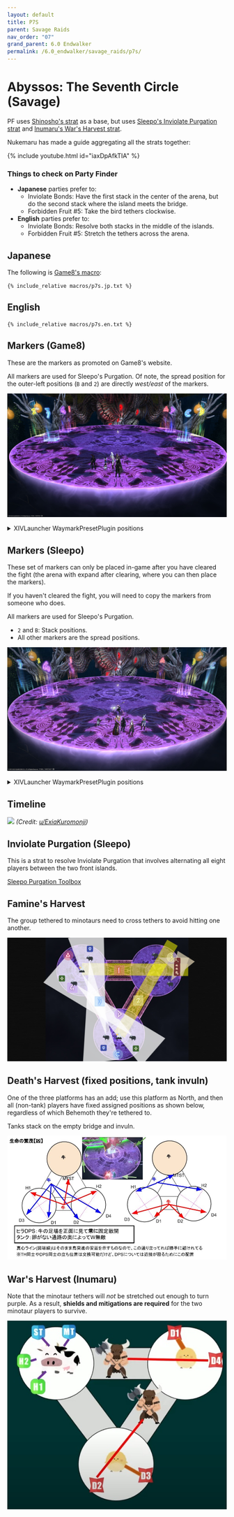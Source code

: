 ```yaml
---
layout: default
title: P7S
parent: Savage Raids
nav_order: "07"
grand_parent: 6.0 Endwalker
permalink: /6.0_endwalker/savage_raids/p7s/
---
```


# Abyssos: The Seventh Circle (Savage)

PF uses [Shinosho's strat](https://youtu.be/JOMBTuWf-j8) as a base, but uses  [Sleepo's Inviolate Purgation strat](https://ff14.toolboxgaming.space/?id=339073562612661&preview=1) and [Inumaru's War's Harvest strat](#wars-harvest-inumaru).

Nukemaru has made a guide aggregating all the strats together:

{% include youtube.html id="iaxDpAfkTIA" %}

### Things to check on Party Finder

- **Japanese** parties prefer to:
  - Inviolate Bonds: Have the first stack in the center of the arena, but do the second stack where the island meets the bridge.
  - Forbidden Fruit #5: Take the bird tethers clockwise.
- **English** parties prefer to:
  - Inviolate Bonds: Resolve both stacks in the middle of the islands.
  - Forbidden Fruit #5: Stretch the tethers across the arena.

## Japanese

The following is [Game8's macro](https://game8.jp/ff14/479465):
```
{% include_relative macros/p7s.jp.txt %}
```

## English
```
{% include_relative macros/p7s.en.txt %}
```

## Markers (Game8)

These are the markers as promoted on Game8's website.

All markers are used for Sleepo's Purgation. Of note, the spread position for the outer-left positions (`B` and `2`) are directly *west/east* of the markers.

![](images/markers_game8.jpg)
<details markdown=block>
<summary>XIVLauncher WaymarkPresetPlugin positions</summary>

```json
{
  "Name":"P7S (Game8)",
  "MapID":877,
  "A":{"X":114.29,"Y":0.0,"Z":86.151,"ID":0,"Active":true},
  "B":{"X":119.543,"Y":0.0,"Z":96.25,"ID":1,"Active":true},
  "C":{"X":114.29,"Y":0.0,"Z":100.75,"ID":2,"Active":true},
  "D":{"X":114.29,"Y":0.0,"Z":91.75,"ID":3,"Active":true},
  "One":{"X":85.71,"Y":0.0,"Z":86.151,"ID":4,"Active":true},
  "Two":{"X":80.457,"Y":0.0,"Z":96.25,"ID":5,"Active":true},
  "Three":{"X":85.71,"Y":0.0,"Z":100.75,"ID":6,"Active":true},
  "Four":{"X":85.71,"Y":0.0,"Z":91.75,"ID":7,"Active":true}
}
```

</details>

## Markers (Sleepo)

These set of markers can only be placed in-game after you have cleared the fight (the arena with expand after clearing, where you can then place the markers).

If you haven't cleared the fight, you will need to copy the markers from someone who does.

All markers are used for Sleepo's Purgation.

- `2` and `B`: Stack positions.
- All other markers are the spread positions.

![](images/markers_sleepo.jpg)
<details markdown=block>
<summary>XIVLauncher WaymarkPresetPlugin positions</summary>

```json
{
  "Name":"P7S (Sleepo)",
  "MapID":877,
  "A":{"X":114.29,"Y":0.0,"Z":82.75,"ID":0,"Active":true},
  "B":{"X":122.084,"Y":0.0,"Z":87.25,"ID":1,"Active":true},
  "C":{"X":122.0842,"Y":0.0,"Z":96.25,"ID":2,"Active":true},
  "D":{"X":114.29,"Y":0.0,"Z":100.75,"ID":3,"Active":true},
  "One":{"X":85.71,"Y":0.0,"Z":82.75,"ID":4,"Active":true},
  "Two":{"X":77.915,"Y":0.0,"Z":87.25,"ID":5,"Active":true},
  "Three":{"X":77.915,"Y":0.0,"Z":96.25,"ID":6,"Active":true},
  "Four":{"X":85.71,"Y":0.0,"Z":100.75,"ID":7,"Active":true}
}
```

</details>

## Timeline
![](https://preview.redd.it/gvazt7d9ngm91.png?width=1718&format=png&auto=webp&s=c04fcb786ac3df24733e4136cda2e927cf2727ce)
*(Credit: [u/ExiaKuromonji](https://www.reddit.com/r/ffxiv/comments/x891mn/p7s_timeline/))*

## Inviolate Purgation (Sleepo)

This is a strat to resolve Inviolate Purgation that involves alternating all eight players between the two front islands.

[Sleepo Purgation Toolbox](https://ff14.toolboxgaming.space/?id=339073562612661&preview=1)

## Famine's Harvest

The group tethered to minotaurs need to cross tethers to avoid hitting one another.

![](images/famines_harvest.jpg)

## Death's Harvest (fixed positions, tank invuln)

One of the three platforms has an add; use this platform as North, and then all (non-tank) players have fixed assigned positions as shown below, regardless of which Behemoth they're tethered to.

Tanks stack on the empty bridge and invuln.

![](images/deaths_harvest.jpg)

## War's Harvest (Inumaru)

Note that the minotaur tethers will *not* be stretched out enough to turn purple. As a result, **shields and mitigations are required** for the two minotaur players to survive.

![](images/wars_harvest.jpg)